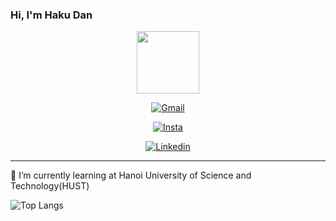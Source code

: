 ### Hi, I'm Haku Dan
<div id="header" align="center">
  <img src="https://media2.giphy.com/media/JIX9t2j0ZTN9S/giphy.gif?cid=ecf05e47tyumu8x03n8v73lsv8f5mf97eob5v3h3xnuy8dr7&ep=v1_gifs_related&rid=giphy.gif&ct=g" width="100"/>
</div>
<div id="badges" align="center">
  
  <a href="mailto:doiquanhieumk@gmail.com">![Gmail](https://img.shields.io/badge/Gmail-D14836?style=for-the-badge&logo=gmail&logoColor=white)</a>
  
  <a href="https://www.instagram.com/hakudan._/">![Insta]("https://img.shields.io/badge/Instagram-%23E4405F.svg?style=for-the-badge&logo=Instagram&logoColor=white") 
  </a>
  
  <a href="https://www.linkedin.com/in/hoàng-đặng-8a183b201/">![Linkedin](https://img.shields.io/badge/linkedin-%230077B5.svg?style=for-the-badge&logo=linkedin&logoColor=white)</a>
</div>

---

🌱 I’m currently learning at Hanoi University of Science and Technology(HUST)

![Top Langs](https://github-readme-stats.vercel.app/api/top-langs/?username=hakudan201&layout=compact)

<!--
**hakudan201/hakudan201** is a ✨ _special_ ✨ repository because its `README.md` (this file) appears on your GitHub profile.

Here are some ideas to get you started:

- 🔭 I’m currently working on ...
- 👯 I’m looking to collaborate on ...
- 🤔 I’m looking for help with ...
- 💬 Ask me about ...
- 📫 How to reach me: ...
- 😄 Pronouns: ...
- ⚡ Fun fact: ...
-->
